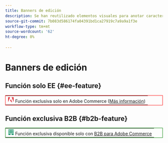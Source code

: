 ```yaml
---
title: Banners de edición
description: Se han reutilizado elementos visuales para anotar características o páginas que se aplican a una edición específica
source-git-commit: 7b083d586174fa04391bd1ca27919c7a9a9a1f3e
workflow-type: tm+mt
source-wordcount: '62'
ht-degree: 0%

---
```


# Banners de edición

## Función solo EE {#ee-feature}

<table style="border:1px solid red">
<tr><td><img alt="Función Adobe Commerce" src="../assets/adobe-logo.svg" width="20" height="20" /> Función exclusiva solo en Adobe Commerce (<a href="https://experienceleague.adobe.com/docs/commerce-admin/user-guides/home.html#product-editions">Más información</a>)</td></tr>
</table>

## Función exclusiva B2B {#b2b-feature}

<table style="border:1px solid green">
<tr><td><img alt="Función Adobe Commerce" src="../assets/b2b.svg" width="20" height="20" /> Función exclusiva disponible solo con <a href="https://experienceleague.adobe.com/docs/commerce-admin/user-guides/home.html#product-editions">B2B para Adobe Commerce</a></td></tr>
</table>